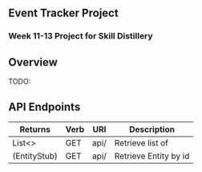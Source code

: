 ## Event Tracker Project

### Week 11-13 Project for Skill Distillery

## Overview

TODO:

## API Endpoints

| Returns     | Verb           | URI           | Description    |
|-------------|----------------|---------------|----------------|
| List<>      | GET            | api/          | Retrieve list of |
| (EntityStub)      | GET            | api/          | Retrieve Entity by id |
